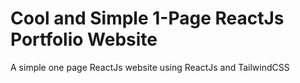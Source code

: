 # Cool and Simple 1-Page ReactJs Portfolio Website

A simple one page ReactJs website using ReactJs and TailwindCSS
